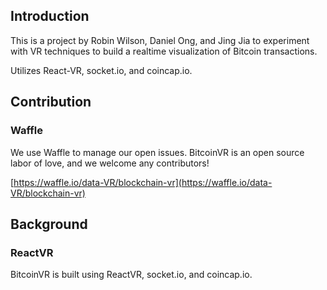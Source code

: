 ## Introduction
This is a project by Robin Wilson, Daniel Ong, and Jing Jia to experiment with VR techniques to build a realtime visualization of Bitcoin transactions.

Utilizes React-VR, socket.io, and coincap.io.

## Contribution

### Waffle
We use Waffle to manage our open issues. BitcoinVR is an open source labor of love, and we welcome any contributors!

[https://waffle.io/data-VR/blockchain-vr](https://waffle.io/data-VR/blockchain-vr)


## Background

### ReactVR

BitcoinVR is built using ReactVR, socket.io, and coincap.io. 